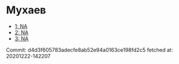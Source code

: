 # Мухаев
- [1: NA](1.md)
- [2: NA](2.md)
- [3: NA](3.md)

Commit: d4d3f605783adecfe8ab52e94a0163ce198fd2c5
 fetched at: 20201222-142207

